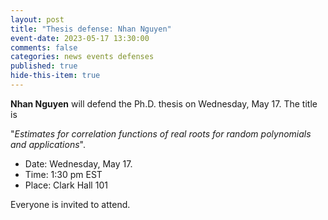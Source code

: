 ```yaml
---
layout: post
title: "Thesis defense: Nhan Nguyen"
event-date: 2023-05-17 13:30:00
comments: false
categories: news events defenses
published: true
hide-this-item: true
---
```


**Nhan Nguyen** will defend the Ph.D. thesis on Wednesday, May 17.
The title is

"_Estimates for correlation functions of real roots for random polynomials and applications_".

- Date: Wednesday, May 17.
- Time: 1:30 pm EST
- Place: Clark Hall 101

Everyone is invited to attend.

